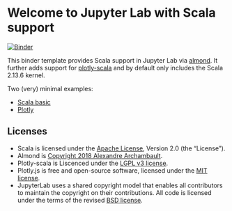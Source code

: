# Welcome to Jupyter Lab with Scala support

[![Binder](https://mybinder.org/badge_logo.svg)](https://mybinder.org/v2/gh/markblokpoel/scala-mybinder-template/main?urlpath=lab/tree/notebooks/welcome.ipynb)

This binder template provides Scala support in Jupyter Lab via [almond](https://almond.sh). It further adds support for [plotly-scala](https://github.com/alexarchambault/plotly-scala) and by default only includes the Scala 2.13.6 kernel.

Two (very) minimal examples:
- [Scala basic](scala.ipynb)
- [Plotly](plotly.ipynb)

## Licenses

- Scala is licensed under the [Apache License](https://www.apache.org/licenses/LICENSE-2.0), Version 2.0 (the “License”).
- Almond is [Copyright 2018 Alexandre Archambault](https://github.com/almond-sh/almond/blob/master/LICENSE).
- Plotly-scala is Liscenced under the [LGPL v3 license](https://www.gnu.org/licenses/lgpl-3.0.en.html).
- Plotly.js is free and open-source software, licensed under the [MIT license](https://github.com/plotly/plotly.js/blob/master/LICENSE).
- JupyterLab uses a shared copyright model that enables all contributors to maintain the copyright on their contributions. All code is licensed under the terms of the revised [BSD license](https://github.com/jupyterlab/jupyterlab/blob/master/LICENSE).

